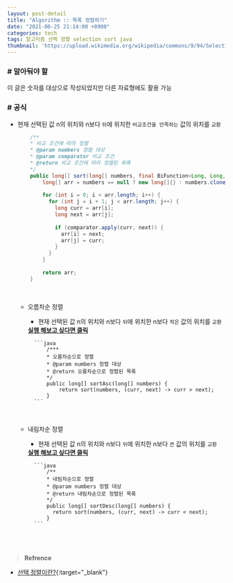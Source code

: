 ```yaml
---
layout: post-detail
title: "Algorithm :: 목록 정렬하기"
date: "2021-06-25 21:14:00 +0900"
categories: tech
tags: 알고리즘 선택 정렬 selection sort java
thumbnail: 'https://upload.wikimedia.org/wikipedia/commons/9/94/Selection-Sort-Animation.gif'
---
```


### # 알아둬야 할
이 글은 숫자를 대상으로 작성되었지만 다른 자료형에도 활용 가능 

### # 공식
- 현재 선택된 값 n의 위치와 n보다 `뒤`에 위치한 `비교조건을 만족하는` 값의 위치를 `교환`

    ```java
        /**
        * 비교 조건에 따라 정렬
        * @param numbers 정렬 대상
        * @param comparator 비교 조건
        * @return 비교 조건에 따라 정렬된 목록
        */
        public long[] sort(long[] numbers, final BiFunction<Long, Long, Boolean> comparator) {
            long[] arr = numbers == null ? new long[]{} : numbers.clone();
            
            for (int i = 0; i < arr.length; i++) {
              for (int j = i + 1; j < arr.length; j++) {
                long curr = arr[i];
                long next = arr[j];
            
                if (comparator.apply(curr, next)) {
                  arr[i] = next;
                  arr[j] = curr;
                }
              }
            }
            
            return arr;
        }
    ```

    <br/>
    
    - 오름차순 정렬
        - 현재 선택된 값 n의 위치와 n보다 `뒤`에 위치한 n보다 `작은` 값의 위치를 `교환`   
        <a href="https://ideone.com/ce12a8" target="_blank">
            <strong><i class="fas fa-play-circle"></i> 실행 해보고 싶다면 클릭</strong>
        </a>
        
            ```java
                /***
                * 오름차순으로 정렬
                * @param numbers 정렬 대상
                * @return 오름차순으로 정렬된 목록
                */
                public long[] sortAsc(long[] numbers) {
                    return sort(numbers, (curr, next) -> curr > next);
                }
            ```
        
    <br/>
    
    - 내림차순 정렬
        - 현재 선택된 값 n의 위치와 n보다 `뒤`에 위치한 n보다 `큰` 값의 위치를 `교환`   
        <a href="https://ideone.com/4sCQmX" target="_blank">
            <strong><i class="fas fa-play-circle"></i> 실행 해보고 싶다면 클릭</strong>
        </a>
        
            ```java
                /**
                * 내림차순으로 정렬
                * @param numbers 정렬 대상
                * @return 내림차순으로 정렬된 목록
                */
                public long[] sortDesc(long[] numbers) {
                  return sort(numbers, (curr, next) -> curr < next);
                }
            ```

<br/>
<br/>

> **Refrence**
- [선택 정렬이란?](https://ko.wikipedia.org/wiki/%EC%84%A0%ED%83%9D_%EC%A0%95%EB%A0%AC){:target="_blank"}
